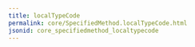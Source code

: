```yaml
---
title: localTypeCode
permalink: core/SpecifiedMethod.localTypeCode.html
jsonid: core_specifiedmethod_localtypecode
---
```


